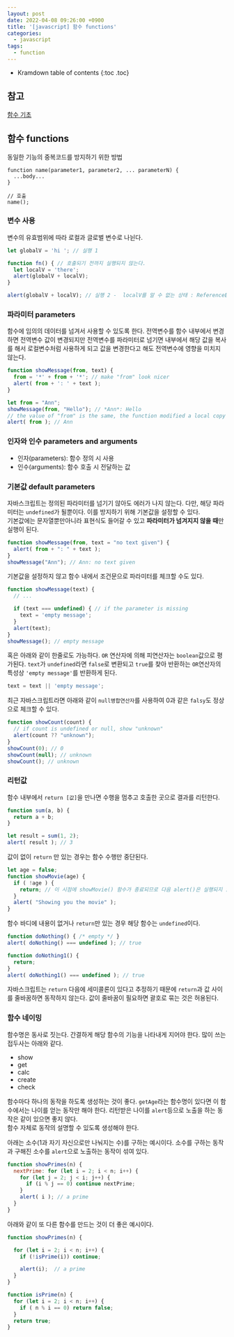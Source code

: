 ```yaml
---
layout: post
date: 2022-04-08 09:26:00 +0900
title: '[javascript] 함수 functions'
categories:
  - javascript
tags:
  - function
---
```


* Kramdown table of contents
{:toc .toc}

## 참고

[함수 기초](https://javascript.info/function-basics)

## 함수 functions

동일한 기능의 중복코드를 방지하기 위한 방법

```
function name(parameter1, parameter2, ... parameterN) {
  ...body...
}

// 호출
name();
```

### 변수 사용

변수의 유효범위에 따라 로컬과 글로벌 변수로 나뉜다.

```js
let globalV = 'hi '; // 실행 1

function fn() { // 호출되기 전까지 실행되지 않는다.
  let localV = 'there';
  alert(globalV + localV);
}

alert(globalV + localV); // 실행 2 -  localV를 알 수 없는 상태 : ReferenceError: localV is not defined
```

### 파라미터 parameters

함수에 임의의 데이터를 넘겨서 사용할 수 있도록 한다. 전역변수를 함수 내부에서 변경하면 전역변수 값이 변경되지만 전역변수를 파라미터로 넘기면 내부에서 해당 값을 복사를 해서 로컬변수처럼 사용하게 되고 값을 변경한다고 해도 전역변수에 영향을 미치지 않는다.

```js
function showMessage(from, text) {
  from = '*' + from + '*'; // make "from" look nicer
  alert( from + ': ' + text );
}

let from = "Ann";
showMessage(from, "Hello"); // *Ann*: Hello
// the value of "from" is the same, the function modified a local copy
alert( from ); // Ann
```

### 인자와 인수 parameters and arguments

* 인자(parameters): 함수 정의 시 사용
* 인수(arguments): 함수 호출 시 전달하는 값


### 기본값 default parameters

자바스크립트는 정의된 파라미터를 넘기기 않아도 에러가 나지 않는다. 다만, 해당 파라미터는 `undefined`가 될뿐이다. 이를 방지하기 위해 기본값을 설정할 수 있다.  
기본값에는 문자열뿐만아니라 표현식도 들어갈 수 있고 **파라미터가 넘겨지지 않을 때**만 실행이 된다.  

```js
function showMessage(from, text = "no text given") {
  alert( from + ": " + text );
}
showMessage("Ann"); // Ann: no text given
```

기본값을 설정하지 않고 함수 내에서 조건문으로 파라미터를 체크할 수도 있다.

```js
function showMessage(text) {
  // ...

  if (text === undefined) { // if the parameter is missing
    text = 'empty message';
  }
  alert(text);
}
showMessage(); // empty message
```

혹은 아래와 같이 한줄로도 가능하다. `OR` 연산자에 의해 피연산자는 `boolean`값으로 평가된다. `text`가 `undefined`라면 `false`로 변환되고 `true`를 찾아 반환하는 `OR`연산자의 특성상 `'empty message'`를 반환하게 된다.

```js
text = text || 'empty message';
```

최근 자바스크립트라면 아래와 같이 `null병합연산자`를 사용하여 0과 같은 `falsy`도 정상으로 체크할 수 있다.

```js
function showCount(count) {
  // if count is undefined or null, show "unknown"
  alert(count ?? "unknown");
}
showCount(0); // 0
showCount(null); // unknown
showCount(); // unknown
```


### 리턴값

함수 내부에서 `return [값]`을 만나면 수행을 멈추고 호출한 곳으로 결과를 리턴한다.

```js
function sum(a, b) {
  return a + b;
}

let result = sum(1, 2);
alert( result ); // 3
```

값이 없이 `return` 만 있는 경우는 함수 수행만 중단된다.

```js
let age = false;
function showMovie(age) {
  if ( !age ) {
    return; // 이 시점에 showMovie() 함수가 종료되므로 다음 alert()은 실행되지 않는다.
  }
  alert( "Showing you the movie" );
}
```

함수 바디에 내용이 없거나 `return`만 있는 경우 해당 함수는 `undefined`이다.

```js
function doNothing() { /* empty */ }
alert( doNothing() === undefined ); // true

function doNothing1() {
  return;
}
alert( doNothing1() === undefined ); // true
```

자바스크립트는 `return` 다음에 세미콜론이 있다고 추정하기 때문에 `return`과 값 사이를 줄바꿈하면 동작하지 않는다. 값이 줄바꿈이 필요하면 괄호로 묶는 것은 허용된다.


### 함수 네이밍

함수명은 동사로 짓는다. 간결하게 해당 함수의 기능을 나타내게 지어야 한다.
많이 쓰는 접두사는 아래와 같다.

- show
- get
- calc
- create
- check

함수마다 하나의 동작을 하도록 생성하는 것이 좋다. `getAge`라는 함수명이 있다면 이 함수에서는 나이를 얻는 동작만 해야 한다. 리턴받은 나이를 `alert`등으로 노출을 하는 동작은 같이 있으면 좋지 않다.  
함수 자체로 동작의 설명할 수 있도록 생성해야 한다.

아래는 소수(1과 자기 자신으로만 나눠지는 수)를 구하는 예시이다. 소수를 구하는 동작과 구해진 소수를 `alert`으로 노출하는 동작이 섞여 있다.

```js
function showPrimes(n) {
  nextPrime: for (let i = 2; i < n; i++) {
    for (let j = 2; j < i; j++) {
      if (i % j == 0) continue nextPrime;
    }
    alert( i ); // a prime
  }
}
```

아래와 같이 또 다른 함수를 만드는 것이 더 좋은 예시이다.

```js
function showPrimes(n) {

  for (let i = 2; i < n; i++) {
    if (!isPrime(i)) continue;

    alert(i);  // a prime
  }
}

function isPrime(n) {
  for (let i = 2; i < n; i++) {
    if ( n % i == 0) return false;
  }
  return true;
}
```
